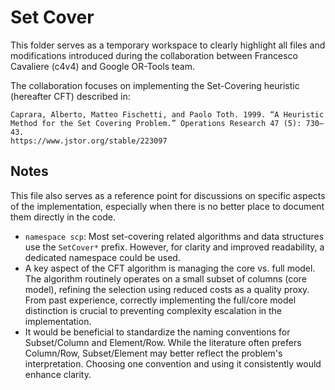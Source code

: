 # Set Cover

This folder serves as a temporary workspace to clearly highlight all files and modifications introduced during the collaboration between Francesco Cavaliere (c4v4) and Google OR-Tools team.

The collaboration focuses on implementing the Set-Covering heuristic (hereafter CFT) described in:

    Caprara, Alberto, Matteo Fischetti, and Paolo Toth. 1999. “A Heuristic
    Method for the Set Covering Problem.” Operations Research 47 (5): 730–43.
    https://www.jstor.org/stable/223097

## Notes
This file also serves as a reference point for discussions on specific aspects of the implementation, especially when there is no better place to document them directly in the code.

- `namespace scp`: Most set-covering related algorithms and data structures use the `SetCover*` prefix. However, for clarity and improved readability, a dedicated namespace could be used.
- A key aspect of the CFT algorithm is managing the core vs. full model. The algorithm routinely operates on a small subset of columns (core model), refining the selection using reduced costs as a quality proxy. From past experience, correctly implementing the full/core model distinction is crucial to preventing complexity escalation in the implementation.
- It would be beneficial to standardize the naming conventions for Subset/Column and Element/Row. While the literature often prefers Column/Row, Subset/Element may better reflect the problem's interpretation. Choosing one convention and using it consistently would enhance clarity.

